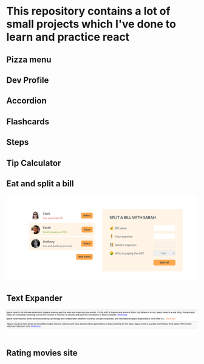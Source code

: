 # This repository contains a lot of small projects which I've done to learn and practice react

## Pizza menu

## Dev Profile

## Accordion

## Flashcards

## Steps

## Tip Calculator

## Eat and split a bill

![alt text](imgs/image.png)

## Text Expander

![alt text](imgs/text-expander.png)

## Rating movies site
